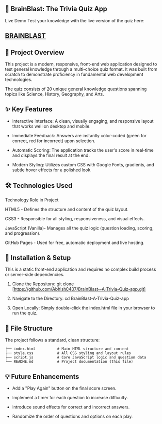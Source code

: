 ## 🧠 BrainBlast: The Trivia Quiz App
Live Demo
Test your knowledge with the live version of the quiz here:

## [BRAINBLAST](https://abhish0407.github.io/BrainBlast--A-Trivia-Quiz-app/)

## 📝 Project Overview
This project is a modern, responsive, front-end web application designed to test general knowledge through a multi-choice quiz format. It was built from scratch to demonstrate proficiency in fundamental web development technologies.

The quiz consists of 20 unique general knowledge questions spanning topics like Science, History, Geography, and Arts.

## ✨ Key Features
- Interactive Interface: A clean, visually engaging, and responsive layout that works well on desktop and mobile.

- Immediate Feedback: Answers are instantly color-coded (green for correct, red for incorrect) upon selection.

- Automatic Scoring: The application tracks the user's score in real-time and displays the final result at the end.

- Modern Styling: Utilizes custom CSS with Google Fonts, gradients, and subtle hover effects for a polished look.

## 🛠️ Technologies Used
Technology                                 Role in Project

HTML5 - Defines the structure and content of the quiz layout.

CSS3 - Responsible for all styling, responsiveness, and visual effects.

JavaScript (Vanilla)- Manages all the quiz logic (question loading, scoring, and progression).

GitHub Pages - Used for free, automatic deployment and live hosting.

## 🚀 Installation & Setup
This is a static front-end application and requires no complex build process or server-side dependencies.

1. Clone the Repository: git clone [https://github.com/Abhish0407/BrainBlast--A-Trivia-Quiz-app.git]

2. Navigate to the Directory: cd BrainBlast-A-Trivia-Quiz-app

3. Open Locally: Simply double-click the index.html file in your browser to run the quiz.


## 📁 File Structure
The project follows a standard, clean structure:

``` BrainBlast-A-Trivia-Quiz-app/
├── index.html          # Main HTML structure and content
├── style.css           # All CSS styling and layout rules
├── script.js           # Core JavaScript logic and question data
└── README.md           # Project documentation (this file)
```

## 💡 Future Enhancements
- Add a "Play Again" button on the final score screen.

- Implement a timer for each question to increase difficulty.

- Introduce sound effects for correct and incorrect answers.

- Randomize the order of questions and options on each play.
